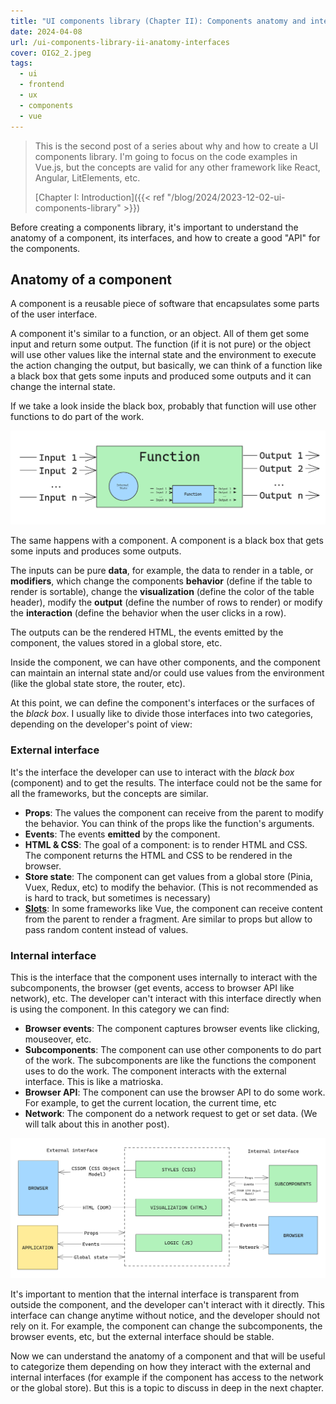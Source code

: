 ```yaml
---
title: "UI components library (Chapter II): Components anatomy and interfaces"
date: 2024-04-08
url: /ui-components-library-ii-anatomy-interfaces
cover: OIG2_2.jpeg
tags:
  - ui
  - frontend
  - ux
  - components
  - vue
---
```


> This is the second post of a series about why and how to create a UI components library. I'm going to focus on the code examples in Vue.js, but the concepts are valid for any other framework like React, Angular, LitElements, etc.
>
> [Chapter I: Introduction]({{< ref "/blog/2024/2023-12-02-ui-components-library" >}})


Before creating a components library, it's important to understand the anatomy of a component, its interfaces, and how to create a good "API" for the components.

## Anatomy of a component

A component is a reusable piece of software that encapsulates some parts of the user interface.

A component it's similar to a function, or an object. All of them get some input and return some output. The function (if it is not pure) or the object will use other values like the internal state and the environment to execute the action changing the output, but basically, we can think of a function like a black box that gets some inputs and produced some outputs and it can change the internal state.

If we take a look inside the black box, probably that function will use other functions to do part of the work.

![Component like a function](function.png)

The same happens with a component. A component is a black box that gets some inputs and produces some outputs.

The inputs can be pure **data**, for example, the data to render in a table, or **modifiers**, which change the components **behavior** (define if the table to render is sortable), change the **visualization** (define the color of the table header), modify the **output** (define the number of rows to render) or modify the **interaction** (define the behavior when the user clicks in a row).

The outputs can be the rendered HTML, the events emitted by the component, the values stored in a global store, etc.

Inside the component, we can have other components, and the component can maintain an internal state and/or could use values from the environment (like the global state store, the router, etc).

At this point, we can define the component's interfaces or the surfaces of the *black box*. I usually like to divide those interfaces into two categories, depending on the developer's point of view:

### External interface
It's the interface the developer can use to interact with the *black box* (component) and to get the results. The interface could not be the same for all the frameworks, but the concepts are similar.

* **Props**: The values the component can receive from the parent to modify the behavior. You can think of the props like the function's arguments.
* **Events**: The events **emitted** by the component.
* **HTML & CSS**: The goal of a component: is to render HTML and CSS. The component returns the HTML and CSS to be rendered in the browser.
* **Store state**: The component can get values from a global store (Pinia, Vuex, Redux, etc) to modify the behavior. (This is not recommended as is hard to track, but sometimes is necessary)
* **[Slots](https://vuejs.org/guide/components/slots.html)**: In some frameworks like Vue, the component can receive content from the parent to render a fragment. Are similar to props but allow to pass random content instead of values.

### Internal interface
This is the interface that the component uses internally to interact with the subcomponents, the browser (get events, access to browser API like network), etc. The developer can't interact with this interface directly when is using the component. In this category we can find:

* **Browser events**: The component captures browser events like clicking, mouseover, etc.
* **Subcomponents**: The component can use other components to do part of the work. The subcomponents are like the functions the component uses to do the work. The component interacts with the external interface. This is like a matrioska.
* **Browser API**: The component can use the browser API to do some work. For example, to get the current location, the current time, etc
* **Network**: The component do a network request to get or set data. (We will talk about this in another post).

![Component's anathomy](interface.png)

It's important to mention that the internal interface is transparent from outside the component, and the developer can't interact with it directly. This interface can change anytime without notice, and the developer should not rely on it. For example, the component can change the subcomponents, the browser events, etc, but the external interface should be stable.

Now we can understand the anatomy of a component and that will be useful to categorize them depending on how they interact with the external and internal interfaces (for example if the component has access to the network or the global store). But this is a topic to discuss in deep in the next chapter.
